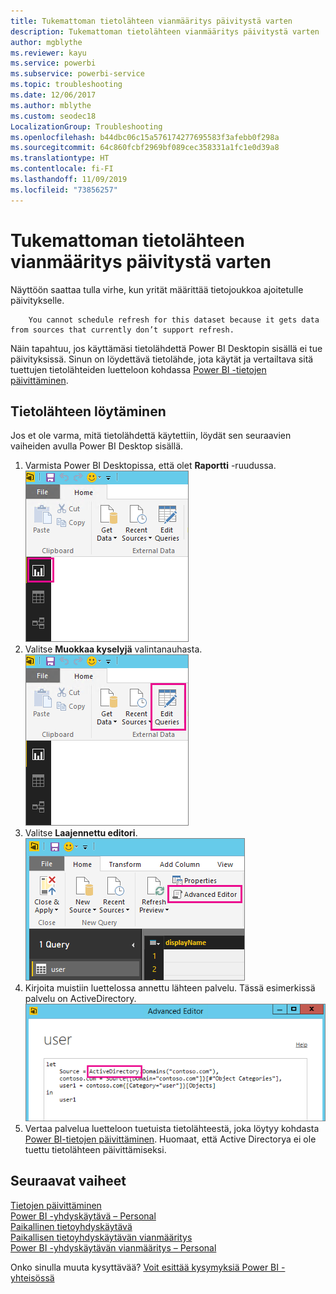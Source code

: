 ```yaml
---
title: Tukemattoman tietolähteen vianmääritys päivitystä varten
description: Tukemattoman tietolähteen vianmääritys päivitystä varten
author: mgblythe
ms.reviewer: kayu
ms.service: powerbi
ms.subservice: powerbi-service
ms.topic: troubleshooting
ms.date: 12/06/2017
ms.author: mblythe
ms.custom: seodec18
LocalizationGroup: Troubleshooting
ms.openlocfilehash: b44dbc06c15a576174277695583f3afebb0f298a
ms.sourcegitcommit: 64c860fcbf2969bf089cec358331a1fc1e0d39a8
ms.translationtype: HT
ms.contentlocale: fi-FI
ms.lasthandoff: 11/09/2019
ms.locfileid: "73856257"
---
```

# <a name="troubleshooting-unsupported-data-source-for-refresh"></a>Tukemattoman tietolähteen vianmääritys päivitystä varten
Näyttöön saattaa tulla virhe, kun yrität määrittää tietojoukkoa ajoitetulle päivitykselle.

        You cannot schedule refresh for this dataset because it gets data from sources that currently don’t support refresh.

Näin tapahtuu, jos käyttämäsi tietolähdettä Power BI Desktopin sisällä ei tue päivityksissä. Sinun on löydettävä tietolähde, jota käytät ja vertailtava sitä tuettujen tietolähteiden luetteloon kohdassa [Power BI -tietojen päivittäminen](refresh-data.md). 

## <a name="find-the-data-source"></a>Tietolähteen löytäminen
Jos et ole varma, mitä tietolähdettä käytettiin, löydät sen seuraavien vaiheiden avulla Power BI Desktop sisällä.  

1. Varmista Power BI Desktopissa, että olet **Raportti** -ruudussa.  
   ![Desktop-raporttiruutu](media/service-admin-troubleshoot-unsupported-data-source-for-refresh/tshoot-report-pane.png)
2. Valitse **Muokkaa kyselyjä** valintanauhasta.  
   ![Muokkaa kyselyitä](media/service-admin-troubleshoot-unsupported-data-source-for-refresh/tshoot-edit-queries.png)
3. Valitse **Laajennettu editori**.  
   ![Laajennettu editori](media/service-admin-troubleshoot-unsupported-data-source-for-refresh/tshoot-advanced-editor.png)
4. Kirjoita muistiin luettelossa annettu lähteen palvelu.  Tässä esimerkissä palvelu on ActiveDirectory.  
   ![Tietolähdepalvelu](media/service-admin-troubleshoot-unsupported-data-source-for-refresh/tshoot-provider.png)
5. Vertaa palvelua luetteloon tuetuista tietolähteestä, joka löytyy kohdasta [Power BI-tietojen päivittäminen](refresh-data.md).  Huomaat, että Active Directorya ei ole tuettu tietolähteen päivittämiseksi.  

## <a name="next-steps"></a>Seuraavat vaiheet
[Tietojen päivittäminen](refresh-data.md)  
[Power BI -yhdyskäytävä – Personal](service-gateway-personal-mode.md)  
[Paikallinen tietoyhdyskäytävä](service-gateway-onprem.md)  
[Paikallisen tietoyhdyskäytävän vianmääritys](service-gateway-onprem-tshoot.md)  
[Power BI -yhdyskäytävän vianmääritys – Personal](service-admin-troubleshooting-power-bi-personal-gateway.md)  

Onko sinulla muuta kysyttävää? [Voit esittää kysymyksiä Power BI -yhteisössä](https://community.powerbi.com/)

